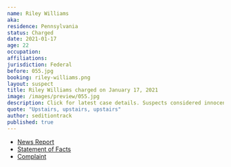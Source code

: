 ```yaml
---
name: Riley Williams
aka:
residence: Pennsylvania
status: Charged
date: 2021-01-17
age: 22
occupation:
affiliations:
jurisdiction: Federal
before: 055.jpg
booking: riley-williams.png
layout: suspect
title: Riley Williams charged on January 17, 2021
image: /images/preview/055.jpg
description: Click for latest case details. Suspects considered innocent until proven guilty.
quote: "Upstairs, upstairs, upstairs"
author: seditiontrack
published: true
---
```


- [News Report](https://www.npr.org/sections/insurrection-at-the-capitol/2021/01/18/957979421/fbi-seeking-woman-who-may-have-stolen-speaker-pelosis-laptop)
- [Statement of Facts](https://www.courtlistener.com/recap/gov.uscourts.dcd.226160/gov.uscourts.dcd.226160.1.1.pdf)
- [Complaint](https://www.justice.gov/opa/page/file/1357056/download)